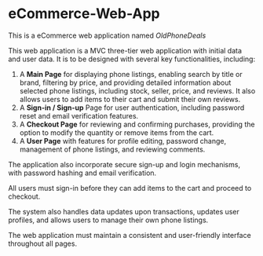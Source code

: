 # eCommerce-Web-App

This is a eCommerce web application named *OldPhoneDeals*

This web application is a MVC three-tier web application with initial data and user data. It is to be designed with several key functionalities, including:

1. A **Main Page** for displaying phone listings, enabling search by title or brand, filtering by price, and providing detailed information about selected phone listings, including stock, seller, price, and reviews. It also allows users to add items to their cart and submit their own reviews.
2. A **Sign-in / Sign-up** Page for user authentication, including password reset and email verification features.
3. A **Checkout Page** for reviewing and confirming purchases, providing the option to modify the quantity or remove items from the cart.
4. A **User Page** with features for profile editing, password change, management of phone listings, and reviewing comments.

The application also incorporate secure sign-up and login mechanisms, with password hashing and email verification. 

All users must sign-in before they can add items to the cart and proceed to checkout. 

The system also handles data updates upon transactions, updates user profiles, and allows users to manage their own phone listings. 

The web application must maintain a consistent and user-friendly interface throughout all pages.